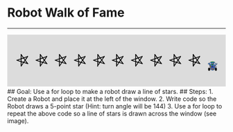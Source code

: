
# Robot Walk of Fame
  <hr/>
  <img src="./images/walkOfFame.png"/>
## Goal:
   Use a for loop to make a robot draw a line of stars.
## Steps:
1. Create a Robot and place it at the left of the window.
2. Write code so the Robot draws a 5-point star (Hint: turn angle will be 144)
3. Use a for loop to repeat the above code so a line of stars is drawn across the window (see image).
  
 

